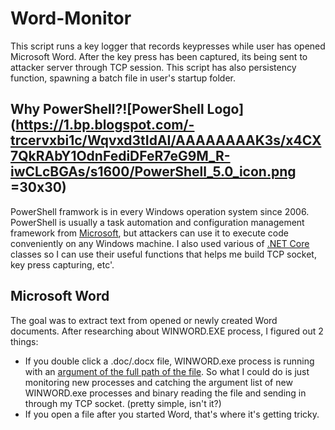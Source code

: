 ﻿# Word-Monitor

This script runs a key logger that records keypresses while user has opened Microsoft Word. After the key press has been captured, its being sent to attacker server through TCP session. This script has also persistency function, spawning a batch file in user's startup folder.

## Why PowerShell?![PowerShell Logo](https://1.bp.blogspot.com/-trcervxbi1c/Wqvxd3tIdAI/AAAAAAAAK3s/x4CX7QkRAbY1OdnFediDFeR7eG9M_R-iwCLcBGAs/s1600/PowerShell_5.0_icon.png =30x30)

PowerShell framwork is in every Windows operation system since 2006.
PowerShell is usually a task automation and configuration management framework from [Microsoft](https://en.wikipedia.org/wiki/Microsoft "Microsoft"), but attackers can use it to execute code conveniently on any Windows machine.
I also used various of [.NET Core](https://docs.microsoft.com/en-us/dotnet/api/?view=netcore-3.1) classes so I can use their useful functions that helps me build TCP socket, key press capturing, etc'.

## Microsoft Word

The goal was to extract text from opened or newly created Word documents.
After researching about WINWORD.EXE process, I figured out 2 things:
 - If you double click a .doc/.docx file, WINWORD.exe process is running with an <ins>argument of the full path of the file</ins>. So what I could do is just monitoring new processes and catching the argument list of new WINWORD.exe processes and binary reading the file and sending in through my TCP socket. (pretty simple, isn't it?)
 - If you open a file after you started Word, that's where it's getting tricky.

